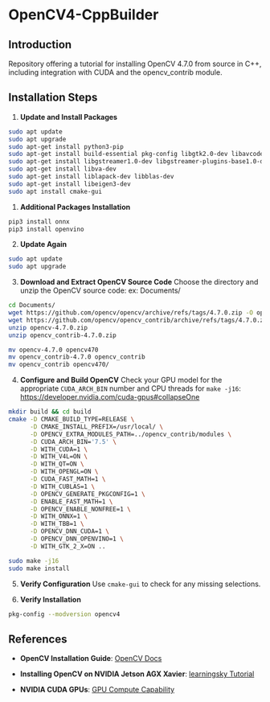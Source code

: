 # OpenCV4-CppBuilder

## Introduction
Repository offering a tutorial for installing OpenCV 4.7.0 from source in C++, including integration with CUDA and the opencv_contrib module.

## Installation Steps

1. **Update and Install Packages**
```bash
sudo apt update
sudo apt upgrade
sudo apt-get install python3-pip
sudo apt-get install build-essential pkg-config libgtk2.0-dev libavcodec-dev libavformat-dev libjpeg-dev libswscale-dev libtiff5-dev libtbb-dev
sudo apt-get install libgstreamer1.0-dev libgstreamer-plugins-base1.0-dev
sudo apt-get install libva-dev
sudo apt-get install liblapack-dev libblas-dev
sudo apt-get install libeigen3-dev
sudo apt install cmake-gui
```

1. **Additional Packages Installation**
```bash
pip3 install onnx
pip3 install openvino
```
2. **Update Again**
```bash
sudo apt update
sudo apt upgrade
```

3. **Download and Extract OpenCV Source Code**
Choose the directory and unzip the OpenCV source code: ex: Documents/
```bash
cd Documents/
wget https://github.com/opencv/opencv/archive/refs/tags/4.7.0.zip -O opencv-4.7.0.zip
wget https://github.com/opencv/opencv_contrib/archive/refs/tags/4.7.0.zip -O opencv_contrib-4.7.0.zip
unzip opencv-4.7.0.zip
unzip opencv_contrib-4.7.0.zip

mv opencv-4.7.0 opencv470
mv opencv_contrib-4.7.0 opencv_contrib
mv opencv_contrib opencv470/
```

4. **Configure and Build OpenCV**
Check your GPU model for the appropriate ```CUDA_ARCH_BIN``` number and CPU threads for ```make -j16```:
https://developer.nvidia.com/cuda-gpus#collapseOne
```bash
mkdir build && cd build 
cmake -D CMAKE_BUILD_TYPE=RELEASE \
      -D CMAKE_INSTALL_PREFIX=/usr/local/ \
      -D OPENCV_EXTRA_MODULES_PATH=../opencv_contrib/modules \
      -D CUDA_ARCH_BIN='7.5' \
      -D WITH_CUDA=1 \
      -D WITH_V4L=ON \
      -D WITH_QT=ON \
      -D WITH_OPENGL=ON \
      -D CUDA_FAST_MATH=1 \
      -D WITH_CUBLAS=1 \
      -D OPENCV_GENERATE_PKGCONFIG=1 \
      -D ENABLE_FAST_MATH=1 \
      -D OPENCV_ENABLE_NONFREE=1 \
      -D WITH_ONNX=1 \
      -D WITH_TBB=1 \
      -D OPENCV_DNN_CUDA=1 \
      -D OPENCV_DNN_OPENVINO=1 \
      -D WITH_GTK_2_X=ON ..

sudo make -j16
sudo make install
```

5. **Verify Configuration**
Use ```cmake-gui``` to check for any missing selections.

6. **Verify Installation**
```bash
pkg-config --modversion opencv4
```

## References

- **OpenCV Installation Guide**: [OpenCV Docs](https://docs.opencv.org/4.7.0/d7/d9f/tutorial_linux_install.html)

- **Installing OpenCV on NVIDIA Jetson AGX Xavier**: [learningsky Tutorial](https://learningsky.io/install-opencv-on-nvidia-jetson-agx-xavier/)

- **NVIDIA CUDA GPUs**: [GPU Compute Capability](https://developer.nvidia.com/cuda-gpus#collapseOne)
